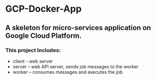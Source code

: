 # GCP-Docker-App

## A skeleton for micro-services application on Google Cloud Platform.
### This project Includes:
- client - web server
-	server – web API server, sends job messages to the worker
-	worker – consumes messages and executes the job

